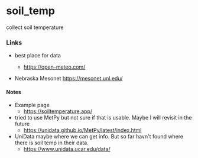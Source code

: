 # soil_temp

collect soil temperature

### Links
- best place for data
  - https://open-meteo.com/

- Nebraska Mesonet https://mesonet.unl.edu/  

#### Notes
- Example page
  - https://soiltemperature.app/
- tried to use MetPy but not sure if that is usable.  Maybe I will revisit in the future
  - https://unidata.github.io/MetPy/latest/index.html
- UniData maybe where we can get info.  But so far havn't found where there is soil temp in their data.
  - https://www.unidata.ucar.edu/data/
